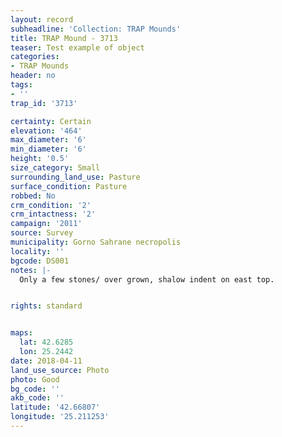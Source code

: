 ```yaml
---
layout: record
subheadline: 'Collection: TRAP Mounds'
title: TRAP Mound - 3713
teaser: Test example of object
categories:
- TRAP Mounds
header: no
tags:
- ''
trap_id: '3713'

certainty: Certain
elevation: '464'
max_diameter: '6'
min_diameter: '6'
height: '0.5'
size_category: Small
surrounding_land_use: Pasture
surface_condition: Pasture
robbed: No
crm_condition: '2'
crm_intactness: '2'
campaign: '2011'
source: Survey
municipality: Gorno Sahrane necropolis
locality: ''
bgcode: DS001
notes: |-
  Only a few stones/ over grown, shalow indent on east top.


rights: standard


maps:
  lat: 42.6285
  lon: 25.2442
date: 2018-04-11
land_use_source: Photo
photo: Good
bg_code: ''
akb_code: ''
latitude: '42.66807'
longitude: '25.211253'
---
```


